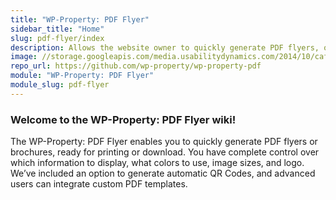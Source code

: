 ```yaml
---
title: "WP-Property: PDF Flyer"
sidebar_title: "Home"
slug: pdf-flyer/index
description: Allows the website owner to quickly generate PDF flyers, or brochures, ready for printing or download.
image: //storage.googleapis.com/media.usabilitydynamics.com/2014/10/cafbdb86-wpproperty-extension-pdf_flyer-icon-300x300.png
repo_url: https://github.com/wp-property/wp-property-pdf
module: "WP-Property: PDF Flyer"
module_slug: pdf-flyer
---
```


### Welcome to the WP-Property: PDF Flyer wiki!

The WP-Property: PDF Flyer enables you to quickly generate PDF flyers or brochures, ready for printing or download. You have complete control over which information to display, what colors to use, image sizes, and logo. We’ve included an option to generate automatic QR Codes, and advanced users can integrate custom PDF templates.